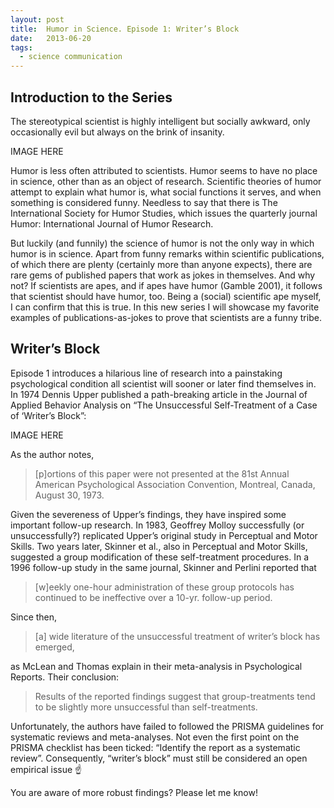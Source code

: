 ```yaml
---
layout: post
title:  Humor in Science. Episode 1: Writer’s Block
date:   2013-06-20
tags:
  - science communication
---
```



## Introduction to the Series

The stereotypical scientist is highly intelligent but socially awkward, only occasionally evil but always on the brink of insanity.

IMAGE HERE

Humor is less often attributed to scientists. Humor seems to have no place in science, other than as an object of research. Scientific theories of humor attempt to explain what humor is, what social functions it serves, and when something is considered funny. Needless to say that there is The International Society for Humor Studies, which issues the quarterly journal Humor: International Journal of Humor Research.

But luckily (and funnily) the science of humor is not the only way in which humor is in science. Apart from funny remarks within scientific publications, of which there are plenty (certainly more than anyone expects), there are rare gems of published papers that work as jokes in themselves. And why not? If scientists are apes, and if apes have humor (Gamble 2001), it follows that scientist should have humor, too. Being a (social) scientific ape myself, I can confirm that this is true. In this new series I will showcase my favorite examples of publications-as-jokes to prove that scientists are a funny tribe.

## Writer’s Block

Episode 1 introduces a hilarious line of research into a painstaking psychological condition all scientist will sooner or later find themselves in. In 1974 Dennis Upper published a path-breaking article in the Journal of Applied Behavior Analysis on “The Unsuccessful Self-Treatment of a Case of ‘Writer’s Block”:

IMAGE HERE

As the author notes,

> [p]ortions of this paper were not presented at the 81st Annual American Psychological Association Convention, Montreal, Canada, August 30, 1973.

Given the severeness of Upper’s findings, they have inspired some important follow-up research. In 1983, Geoffrey Molloy successfully (or unsuccessfully?) replicated Upper’s original study in Perceptual and Motor Skills. Two years later, Skinner et al., also in Perceptual and Motor Skills, suggested a group modification of these self-treatment procedures. In a 1996 follow-up study in the same journal, Skinner and Perlini reported that

> [w]eekly one-hour administration of these group protocols has continued to be ineffective over a 10-yr. follow-up period.

Since then,

> [a] wide literature of the unsuccessful treatment of writer’s block has emerged,

as McLean and Thomas explain in their meta-analysis in Psychological Reports. Their conclusion:

> Results of the reported findings suggest that group-treatments tend to be slightly more unsuccessful than self-treatments.

Unfortunately, the authors have failed to followed the PRISMA guidelines for systematic reviews and meta-analyses. Not even the first point on the PRISMA checklist has been ticked: “Identify the report as a systematic review”. Consequently, “writer’s block” must still be considered an open empirical issue ☝️

You are aware of more robust findings? Please let me know!